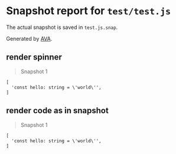 # Snapshot report for `test/test.js`

The actual snapshot is saved in `test.js.snap`.

Generated by [AVA](https://avajs.dev).

## render spinner

> Snapshot 1

    [
      'const hello: string = \'world\'',
    ]

## render code as in snapshot

> Snapshot 1

    [
      'const hello: string = \'world\'',
    ]
